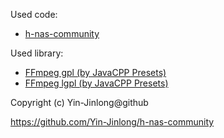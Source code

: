 Used code:

- [h-nas-community](https://github.com/Yin-Jinlong/h-nas-community)

Used library:

- [FFmpeg gpl (by JavaCPP Presets)](https://ffmpeg.org/)
- [FFmpeg lgpl (by JavaCPP Presets)](https://ffmpeg.org/)

Copyright (c) Yin-Jinlong@github

https://github.com/Yin-Jinlong/h-nas-community

